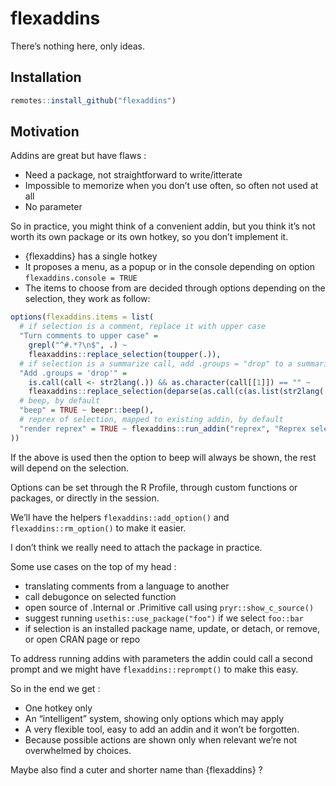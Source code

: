 
<!-- README.md is generated from README.Rmd. Please edit that file -->

# flexaddins

There’s nothing here, only ideas.

## Installation

``` r
remotes::install_github("flexaddins")
```

## Motivation

Addins are great but have flaws :

  - Need a package, not straightforward to write/itterate
  - Impossible to memorize when you don’t use often, so often not used
    at all
  - No parameter

So in practice, you might think of a convenient addin, but you think
it’s not worth its own package or its own hotkey, so you don’t
implement it.

  - {flexaddins} has a single hotkey
  - It proposes a menu, as a popup or in the console depending on option
    `flexaddins.console = TRUE`
  - The items to choose from are decided through options depending on
    the selection, they work as follow:

<!-- end list -->

``` r
options(flexaddins.items = list(
  # if selection is a comment, replace it with upper case
  "Turn comments to upper case" = 
    grepl("^#.*?\n$", .) ~ 
    fleaxaddins::replace_selection(toupper(.)),
  # if selection is a summarize call, add .groups = "drop" to a summarize call
  "Add .groups = 'drop'" = 
    is.call(call <- str2lang(.)) && as.character(call[[1]]) == "" ~ 
    fleaxaddins::replace_selection(deparse(as.call(c(as.list(str2lang(.)), .groups = 'drop')))),
  # beep, by default
  "beep" = TRUE ~ beepr::beep(),
  # reprex of selection, mapped to existing addin, by default
  "render reprex" = TRUE ~ flexaddins::run_addin("reprex", "Reprex selection")
))
```

If the above is used then the option to beep will always be shown, the
rest will depend on the selection.

Options can be set through the R Profile, through custom functions or
packages, or directly in the session.

We’ll have the helpers `flexaddins::add_option()` and
`flexaddins::rm_option()` to make it easier.

I don’t think we really need to attach the package in practice.

Some use cases on the top of my head :

  - translating comments from a language to another
  - call debugonce on selected function
  - open source of .Internal or .Primitive call using
    `pryr::show_c_source()`
  - suggest running `usethis::use_package("foo")` if we select
    `foo::bar`
  - if selection is an installed package name, update, or detach, or
    remove, or open CRAN page or repo

To address running addins with parameters the addin could call a second
prompt and we might have `flexaddins::reprompt()` to make this easy.

So in the end we get :

  - One hotkey only
  - An “intelligent” system, showing only options which may apply
  - A very flexible tool, easy to add an addin and it won’t be
    forgotten.
  - Because possible actions are shown only when relevant we’re not
    overwhelmed by choices.

Maybe also find a cuter and shorter name than {flexaddins} ?

